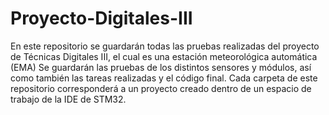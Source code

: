 # Proyecto-Digitales-III
En este repositorio se guardarán todas las pruebas realizadas del proyecto de Técnicas Digitales III, el cual es una estación meteorológica automática (EMA) Se guardarán las pruebas de los distintos sensores y módulos, así como también las tareas realizadas y el código final.
Cada carpeta de este repositorio corresponderá a un proyecto creado dentro de un espacio de trabajo de la IDE de STM32.
